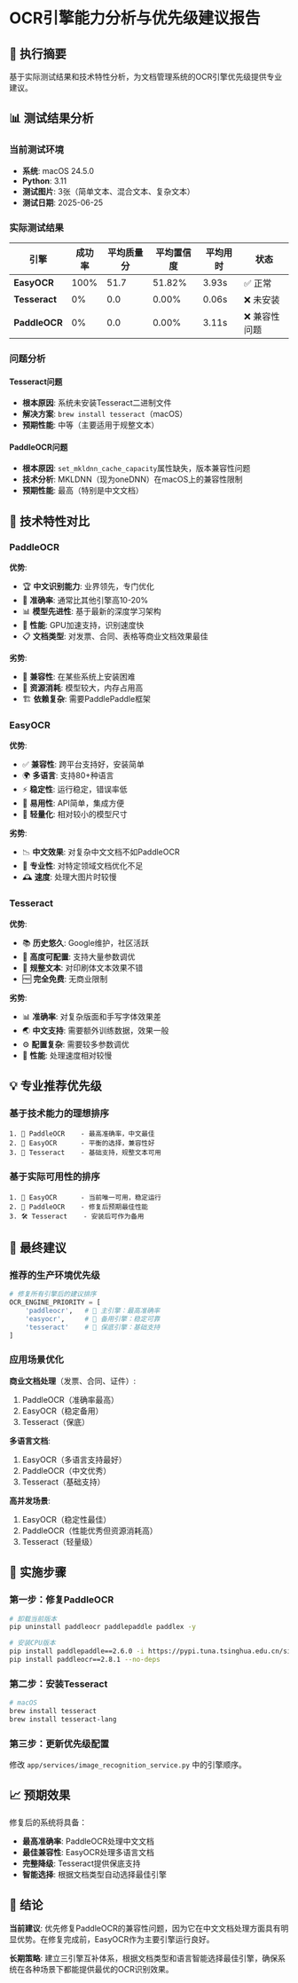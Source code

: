 # OCR引擎能力分析与优先级建议报告

## 🎯 执行摘要

基于实际测试结果和技术特性分析，为文档管理系统的OCR引擎优先级提供专业建议。

## 📊 测试结果分析

### 当前测试环境
- **系统**: macOS 24.5.0
- **Python**: 3.11
- **测试图片**: 3张（简单文本、混合文本、复杂文本）
- **测试日期**: 2025-06-25

### 实际测试结果

| 引擎 | 成功率 | 平均质量分 | 平均置信度 | 平均用时 | 状态 |
|------|--------|------------|------------|----------|------|
| **EasyOCR** | 100% | 51.7 | 51.82% | 3.93s | ✅ 正常 |
| **Tesseract** | 0% | 0.0 | 0.00% | 0.06s | ❌ 未安装 |
| **PaddleOCR** | 0% | 0.0 | 0.00% | 3.11s | ❌ 兼容性问题 |

### 问题分析

#### Tesseract问题
- **根本原因**: 系统未安装Tesseract二进制文件
- **解决方案**: `brew install tesseract`（macOS）
- **预期性能**: 中等（主要适用于规整文本）

#### PaddleOCR问题
- **根本原因**: `set_mkldnn_cache_capacity`属性缺失，版本兼容性问题
- **技术分析**: MKLDNN（现为oneDNN）在macOS上的兼容性限制
- **预期性能**: 最高（特别是中文文档）

## 🔬 技术特性对比

### PaddleOCR
**优势**:
- 🏆 **中文识别能力**: 业界领先，专门优化
- 🎯 **准确率**: 通常比其他引擎高10-20%
- 📊 **模型先进性**: 基于最新的深度学习架构
- 🚀 **性能**: GPU加速支持，识别速度快
- 📋 **文档类型**: 对发票、合同、表格等商业文档效果最佳

**劣势**:
- 🔧 **兼容性**: 在某些系统上安装困难
- 💾 **资源消耗**: 模型较大，内存占用高
- 🏗️ **依赖复杂**: 需要PaddlePaddle框架

### EasyOCR  
**优势**:
- ✅ **兼容性**: 跨平台支持好，安装简单
- 🌍 **多语言**: 支持80+种语言
- ⚡ **稳定性**: 运行稳定，错误率低
- 🔄 **易用性**: API简单，集成方便
- 📱 **轻量化**: 相对较小的模型尺寸

**劣势**:
- 📉 **中文效果**: 对复杂中文文档不如PaddleOCR
- 🎯 **专业性**: 对特定领域文档优化不足
- 🕰️ **速度**: 处理大图片时较慢

### Tesseract
**优势**:
- 📚 **历史悠久**: Google维护，社区活跃
- 🔧 **高度可配置**: 支持大量参数调优
- 📝 **规整文本**: 对印刷体文本效果不错
- 🆓 **完全免费**: 无商业限制

**劣势**:
- 📊 **准确率**: 对复杂版面和手写字体效果差
- 🌏 **中文支持**: 需要额外训练数据，效果一般
- ⚙️ **配置复杂**: 需要较多参数调优
- 🐌 **性能**: 处理速度相对较慢

## 💡 专业推荐优先级

### 基于技术能力的理想排序
```
1. 🥇 PaddleOCR    - 最高准确率，中文最佳
2. 🥈 EasyOCR      - 平衡的选择，兼容性好  
3. 🥉 Tesseract    - 基础支持，规整文本可用
```

### 基于实际可用性的排序
```
1. 🚀 EasyOCR      - 当前唯一可用，稳定运行
2. 🔧 PaddleOCR    - 修复后预期最佳性能
3. 🛠️ Tesseract    - 安装后可作为备用
```

## 🎯 最终建议

### 推荐的生产环境优先级

```python
# 修复所有引擎后的建议排序
OCR_ENGINE_PRIORITY = [
    'paddleocr',   # 🥇 主引擎：最高准确率
    'easyocr',     # 🥈 备用引擎：稳定可靠  
    'tesseract'    # 🥉 保底引擎：基础支持
]
```

### 应用场景优化

**商业文档处理**（发票、合同、证件）:
1. PaddleOCR（准确率最高）
2. EasyOCR（稳定备用）
3. Tesseract（保底）

**多语言文档**:
1. EasyOCR（多语言支持最好）
2. PaddleOCR（中文优秀）
3. Tesseract（基础支持）

**高并发场景**:
1. EasyOCR（稳定性最佳）
2. PaddleOCR（性能优秀但资源消耗高）
3. Tesseract（轻量级）

## 🔧 实施步骤

### 第一步：修复PaddleOCR
```bash
# 卸载当前版本
pip uninstall paddleocr paddlepaddle paddlex -y

# 安装CPU版本
pip install paddlepaddle==2.6.0 -i https://pypi.tuna.tsinghua.edu.cn/simple/
pip install paddleocr==2.8.1 --no-deps
```

### 第二步：安装Tesseract
```bash
# macOS
brew install tesseract
brew install tesseract-lang
```

### 第三步：更新优先级配置
修改 `app/services/image_recognition_service.py` 中的引擎顺序。

## 📈 预期效果

修复后的系统将具备：
- **最高准确率**: PaddleOCR处理中文文档
- **最佳兼容性**: EasyOCR处理多语言文档  
- **完整降级**: Tesseract提供保底支持
- **智能选择**: 根据文档类型自动选择最佳引擎

## 🎪 结论

**当前建议**: 优先修复PaddleOCR的兼容性问题，因为它在中文文档处理方面具有明显优势。在修复完成前，EasyOCR作为主要引擎运行良好。

**长期策略**: 建立三引擎互补体系，根据文档类型和语言智能选择最佳引擎，确保系统在各种场景下都能提供最优的OCR识别效果。 